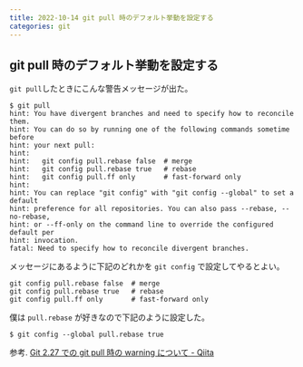 ```yaml
---
title: 2022-10-14 git pull 時のデフォルト挙動を設定する
categories: git
---
```


## git pull 時のデフォルト挙動を設定する

`git pull`したときにこんな警告メッセージが出た。

```console
$ git pull
hint: You have divergent branches and need to specify how to reconcile them.
hint: You can do so by running one of the following commands sometime before
hint: your next pull:
hint:
hint:   git config pull.rebase false  # merge
hint:   git config pull.rebase true   # rebase
hint:   git config pull.ff only       # fast-forward only
hint:
hint: You can replace "git config" with "git config --global" to set a default
hint: preference for all repositories. You can also pass --rebase, --no-rebase,
hint: or --ff-only on the command line to override the configured default per
hint: invocation.
fatal: Need to specify how to reconcile divergent branches.
```

メッセージにあるように下記のどれかを `git config` で設定してやるとよい。

```
git config pull.rebase false  # merge
git config pull.rebase true   # rebase
git config pull.ff only       # fast-forward only
```

僕は `pull.rebase` が好きなので下記のように設定した。

```console
$ git config --global pull.rebase true
````

参考. [Git 2.27 での git pull 時の warning について - Qiita](https://qiita.com/tearoom6/items/0237080aaf2ad46b1963)
